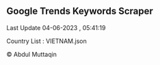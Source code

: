 

## Google Trends Keywords Scraper 
 
Last Update 04-06-2023 , 05:41:19

Country List :
VIETNAM.json



© Abdul Muttaqin 
